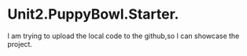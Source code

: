 # Unit2.PuppyBowl.Starter.
I am trying to upload the local code to the github,so I can showcase the project.
